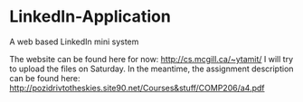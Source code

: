 # LinkedIn-Application
A web based LinkedIn mini system

The website can be found here for now: http://cs.mcgill.ca/~ytamit/ 
I will try to upload the files on Saturday. In the meantime, the assignment description can be found here:
http://pozidrivtotheskies.site90.net/Courses&stuff/COMP206/a4.pdf
